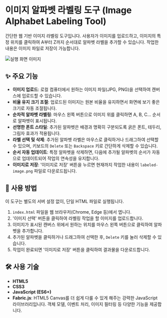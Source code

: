 # 이미지 알파벳 라벨링 도구 (Image Alphabet Labeling Tool)

간단한 웹 기반 이미지 라벨링 도구입니다. 사용자가 이미지를 업로드하고, 이미지의 특정 위치를 클릭하여 A부터 Z까지 순서대로 알파벳 라벨을 추가할 수 있습니다. 작업한 내용은 이미지 파일로 저장이 가능합니다.

![실행 화면 이미지](https://i.imgur.com/4fXgYgW.gif)

## ✨ 주요 기능

* **이미지 업로드**: 로컬 컴퓨터에서 원하는 이미지 파일(JPG, PNG)을 선택하여 캔버스에 업로드할 수 있습니다.
* **비율 유지 크기 조절**: 업로드된 이미지는 원본 비율을 유지하면서 화면에 보기 좋은 크기로 자동 조절됩니다.
* **순차적 알파벳 라벨링**: 마우스 왼쪽 버튼으로 이미지 위를 클릭하면 A, B, C... 순서로 알파벳이 표시됩니다.
* **선명한 폰트 스타일**: 추가된 알파벳은 배경과 명확히 구분되도록 굵은 폰트, 테두리, 그림자 효과가 적용됩니다.
* **라벨 선택 및 삭제**: 추가된 알파벳 라벨은 마우스로 클릭하거나 드래그하여 선택할 수 있으며, 키보드의 `Delete` 또는 `Backspace` 키로 간단하게 삭제할 수 있습니다.
* **순서 자동 업데이트**: 특정 알파벳을 삭제하면, 다음에 추가될 알파벳의 순서가 자동으로 업데이트되어 작업의 연속성을 유지합니다.
* **이미지로 저장**: '이미지로 저장' 버튼을 누르면 현재까지 작업한 내용이 `labeled-image.png` 파일로 다운로드됩니다.

## 🚀 사용 방법

이 도구는 별도의 서버 설정 없이, 단일 HTML 파일로 실행됩니다.

1.  `index.html` 파일을 웹 브라우저(Chrome, Edge 등)에서 엽니다.
2.  '이미지 선택' 버튼을 클릭하여 라벨링 작업을 할 이미지를 업로드합니다.
3.  이미지가 표시된 캔버스 위에서 원하는 위치를 마우스 왼쪽 버튼으로 클릭하여 알파벳을 추가합니다.
4.  추가된 알파벳을 클릭하거나 드래그하여 선택한 후, `Delete` 키를 눌러 삭제할 수 있습니다.
5.  작업이 완료되면 '이미지로 저장' 버튼을 클릭하여 결과물을 다운로드합니다.

## 🛠️ 사용 기술

* **HTML5**
* **CSS3**
* **JavaScript (ES6+)**
* **Fabric.js**: HTML5 Canvas를 더 쉽게 다룰 수 있게 해주는 강력한 JavaScript 라이브러리입니다. 객체 모델, 이벤트 처리, 이미지 필터링 등 다양한 기능을 제공합니다.
